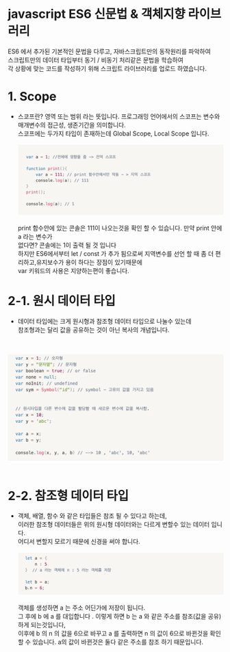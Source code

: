 # javascript ES6 신문법 & 객체지향 라이브러리
ES6 에서 추가된 기본적인 문법을 다루고, 자바스크립트만의 동작원리를 파악하여<br>
스크립트만의 데이터 타입부터 동기 / 비동기 처리같은 문법을 학습하여<br>
각 상황에 맞는 코드를 작성하기 위해 스크립트 라이브러리를 업로드 하였습니다.

<h1>1. Scope</h1>

<ul>
    <li>
        스코프란? 영역 또는 범위 라는 뜻입니다. 프로그래밍 언어에서의 스코프는 변수와<br>
        매개변수의 접근성, 생존기간을 의미합니다.<br> 
        스코프에는 두가지 타입이 존재하는데 Global Scope, Local Scope 입니다.
        <br>
        <br>
        <img src="img/scope.png" alt="">
        <br>
        <br>
        print 함수안에 있는 콘솔은 111이 나오는것을 확인 할 수 있습니다. 만약 print 안에 a 라는 변수가<br>
        없다면? 콘솔에는 1이 출력 될 것 입니다<br>
        하지만 ES6에서부터 let / const 가 추가 됨으로써 지역변수를 선언 할 때 좀 더 편리하고,유지보수가 용이 하다는 장점이 있기때문에<br> var 키워드의 사용은 지양하는편이 좋습니다.
    </li>
</ul>

<h1>2-1. 원시 데이터 타입</h1>
<ul>
    <li>
        데이터 타입에는 크게 원시형과 참조형 데이터 타입으로 나눌수 있는데<br>
        참조형과는 달리 값을 공유하는 것이 아닌 복사의 개념입니다.
    </li>
</ul>
<br>
<br>
<img src='img/원시데이터.png'>
<br>
<br>

<h1>2-2. 참조형 데이터 타입</h1>
<ul>
    <li>
        객체, 배열, 함수 와 같은 타입들은 참조 될 수 있다고 하는데,<br>
        이러한 참조형 데이터들은 위의 원시형 데이터와는 다르게 변할수 있는 데이터 입니다.<br>  
        어디서 변할지 모르기 때문에 신경을 써야 합니다.
        <br>
        <br>
        <img src="img/참조형.png" alt="">
        <br>
        <br>
        객체를 생성하면 a 는 주소 어딘가에 저장이 됩니다.<br>
        그 후에 b 에 a 를 대입합니다 . 이렇게  하면 b 는 a 와 같은 주소를 참조(값을 공유)하게 되는것입니다,<br>
        이후에 b 의 n 의 값을 6으로 바꾸고 a 를 출력하면 n 의 값이 6으로 바뀐것을 확인 할 수 있습니다. a의 값이 바뀐것은 둘다 같은 주소를 참조 하기 때문입니다.
    </li>
</ul>